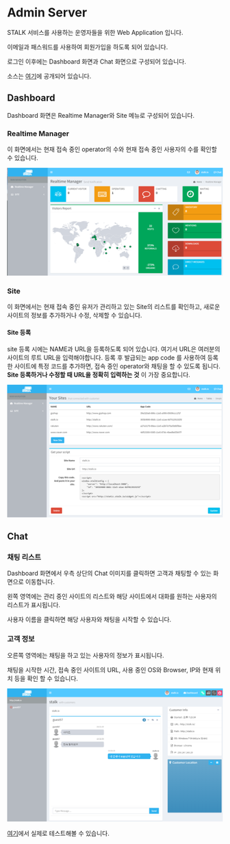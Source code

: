 Admin Server
======================

STALK 서비스를 사용하는 운영자들을 위한 Web Application 입니다.

이메일과 패스워드를 사용하여 회원가입을 하도록 되어 있습니다.

로그인 이후에는 Dashboard 화면과 Chat 화면으로 구성되어 있습니다.

소스는 [여기](https://github.com/xpush/io.stalk.admin)에 공개되어 있습니다.

## Dashboard

Dashboard 화면은 Realtime Manager와 Site 메뉴로 구성되어 있습니다.

### Realtime Manager 

이 화면에서는  현재 접속 중인 operator의 수와 현재 접속 중인 사용자의 수를 확인할 수 있습니다.

![dashboard](images/dashboard.png)

### Site

이 화면에서는 현재 접속 중인 유저가 관리하고 있는 Site의 리스트를 확인하고, 새로운 사이트의 정보를 추가하거나 수정, 삭제할 수 있습니다.

#### Site 등록
site 등록 시에는 NAME과 URL을 등록하도록 되어 있습니다. 여기서 URL은 여러분의 사이트의 루트 URL을 입력해야합니다. 등록 후 발급되는 app code 를 사용하여 등록한 사이트에 특정 코드를 추가하면, 접속 중인 operator와 채팅을 할 수 있도록 됩니다. **Site 등록하거나 수정할 때 URL을 정확히 입력하는 것** 이 가장 중요합니다.

![site](images/site.png)

## Chat

### 채팅 리스트

Dashboard 화면에서 우측 상단의 Chat 이미지를 클릭하면 고객과 채팅할 수 있는 화면으로 이동합니다.

왼쪽 영역에는 관리 중인 사이트의 리스트와 해당 사이트에서 대화를 원하는 사용자의 리스트가 표시됩니다.

사용자 이름을 클릭하면 해당 사용자와 채팅을 시작할 수 있습니다.

### 고객 정보

오른쪽 영역에는 채팅을 하고 있는 사용자의 정보가 표시됩니다.

채팅을 시작한 시간, 접속 중인 사이트의 URL, 사용 중인 OS와 Browser, IP와 현재 위치 등을 확인 할 수 있습니다.

![site](images/chat.png)

[여기](http://admin.stalk.io:9000/dashboard)에서 실제로 테스트해볼 수 있습니다.